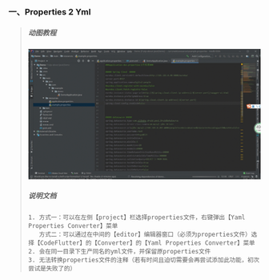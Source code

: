 ### 一、Properties 2 Yml

> ##### 动图教程
>
> ![pro2yml](./properties文件转yml文件.gif "pro2yml")
>
> ##### 说明文档
>
> ``` 说明文档
> 1. 方式一：可以在左侧【project】栏选择properties文件，右键弹出【Yaml Properties Converter】菜单
>    方式二：可以通过在中间的【editor】编辑器窗口（必须为properties文件）选择【CodeFlutter】的【Converter】的【Yaml Properties Converter】菜单
> 2. 会在同一目录下生产同名的yml文件，并保留原properties文件
> 3. 无法转换properties文件的注释（若有时间且迫切需要会再尝试添加此功能，初次尝试是失败了的）
> ```

